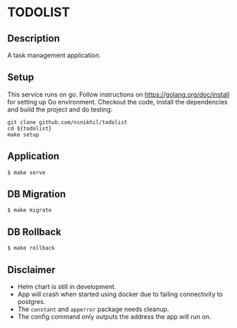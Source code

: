 # TODOLIST

## Description
A task management application.

## Setup
This service runs on go. Follow instructions on https://golang.org/doc/install for setting up Go environment.
Checkout the code, install the dependencies and build the project and do testing:

```
git clone github.com/nsnikhil/todolist
cd ${todolist}
make setup
```

## Application

```
$ make serve
```

## DB Migration

```
$ make migrate
```

## DB Rollback

```
$ make rollback
```

## Disclaimer
- Helm chart is still in development.
- App will crash when started using docker due to failing connectivity to postgres.
- The `constant` and `apperror` package needs cleanup.
- The config command only outputs the address the app will run on.